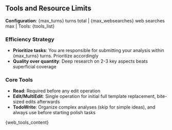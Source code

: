 ## Tools and Resource Limits

**Configuration**: {max_turns} turns total | {max_websearches} web searches max | Tools: {tools_list}

### Efficiency Strategy

- **Prioritize tasks**: You are responsible for submitting your analysis within {max_turns} turns. Prioritize accordingly
- **Quality over quantity**: Deep research on 2-3 key aspects beats superficial coverage

### Core Tools

- **Read**: Required before any edit operation
- **Edit/MultiEdit**: Single operation for initial full template replacement, bite-sized edits afterwards
- **TodoWrite**: Organize complex analyses (skip for simple ideas), and always use before starting polish tasks

{web_tools_content}
